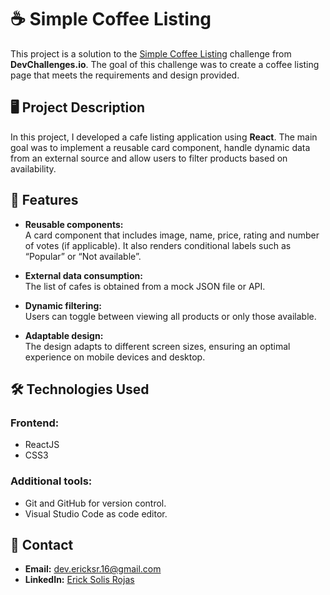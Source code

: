 # ☕ Simple Coffee Listing

This project is a solution to the [Simple Coffee Listing](https://devchallenges.io/challenge/simple-coffee-listing) challenge from **DevChallenges.io**. The goal of this challenge was to create a coffee listing page that meets the requirements and design provided.  

## 🖥️ Project Description

In this project, I developed a cafe listing application using **React**. The main goal was to implement a reusable card component, handle dynamic data from an external source and allow users to filter products based on availability.  

## 🚀 Features  

- **Reusable components:**  
  A card component that includes image, name, price, rating and number of votes (if applicable). It also renders conditional labels such as “Popular” or “Not available”.  

- **External data consumption:**  
  The list of cafes is obtained from a mock JSON file or API.  

- **Dynamic filtering:**  
  Users can toggle between viewing all products or only those available.  

- **Adaptable design:**  
  The design adapts to different screen sizes, ensuring an optimal experience on mobile devices and desktop.

## 🛠️ Technologies Used

### Frontend:

- ReactJS
- CSS3

### Additional tools:

- Git and GitHub for version control.
- Visual Studio Code as code editor.

## 📧 Contact

- **Email:** [dev.ericksr.16@gmail.com](mailto:dev.ericksr.16@gmail.com)  
- **LinkedIn:** [Erick Solis Rojas](https://www.linkedin.com/in/ericksolisrojas) 